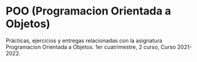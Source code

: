 # POO (Programacion Orientada a Objetos)
Prácticas, ejercicios y entregas relacionadas con la asignatura Programacion Orientada a Objetos. 1er cuatrimestre, 2 curso, Curso 2021-2022.
